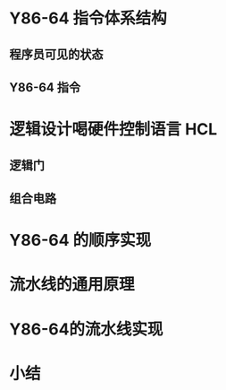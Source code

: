 # Y86-64 指令体系结构



## 程序员可见的状态



## Y86-64 指令



# 逻辑设计喝硬件控制语言 HCL



## 逻辑门



## 组合电路



# Y86-64 的顺序实现



# 流水线的通用原理



# Y86-64的流水线实现



# 小结
